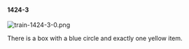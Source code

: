 #### 1424-3
![train-1424-3-0.png](https://github.com/lil-lab/nlvr/raw/master/nlvr/train/images/38/train-1424-3-0.png "train-1424-3-0.png")

There is a box with a blue circle and exactly one yellow item.